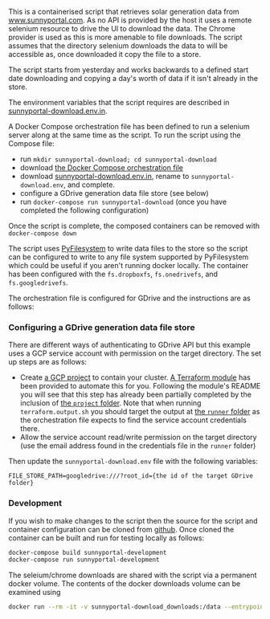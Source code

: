 This is a containerised script that retrieves solar generation data from www.sunnyportal.com. As no
API is provided by the host it uses a remote selenium resource to drive the UI to download the 
data. The Chrome provider is used as this is more amenable to file downloads. The script assumes
that the directory selenium downloads the data to will be accessible as, once downloaded it copy
the file to a store.

The script starts from yesterday and works backwards to a defined start date downloading and
copying a day's worth of data if it isn't already in the store.

The environment variables that the script requires are described in 
[sunnyportal-download.env.in](https://raw.githubusercontent.com/msb/sunnyportal-download/master/sunnyportal-download.env.in).

A Docker Compose orchestration file has been defined to run a selenium server along at the same
time as the script. To run the script using the Compose file:

- run `mkdir sunnyportal-download; cd sunnyportal-download`
- download [the Docker Compose orchestration file](https://raw.githubusercontent.com/msb/sunnyportal-download/master/docker-compose.yml)
- download  [sunnyportal-download.env.in](https://raw.githubusercontent.com/msb/sunnyportal-download/master/sunnyportal-download.env.in), 
  rename to `sunnyportal-download.env`, and complete.
- configure a GDrive generation data file store (see below)
- run `docker-compose run sunnyportal-download` (once you have completed the following configuration)

Once the script is complete, the composed containers can be removed with `docker-compose down`

The script uses [PyFilesystem](https://github.com/pyfilesystem/pyfilesystem2) to write data files
to the store so the script can be configured to write to any file system supported by PyFilesystem
which could be useful if you aren't running docker locally. The container has been configured with
the `fs.dropboxfs`,  `fs.onedrivefs`, and `fs.googledrivefs`.

The orchestration file is configured for GDrive and the instructions are as follows:

### Configuring a GDrive generation data file store

There are different ways of authenticating to GDrive API but this example uses a GCP service
account with permission on the target directory. The set up steps are as follows:

 - Create [a GCP project](https://cloud.google.com/storage/docs/projects) to contain your cluster.
   [A Terraform module](https://github.com/msb/tf-gcp-project) has been provided to automate this 
   for you. Following the module's README you will see that this step has already been partially
   completed by the inclusion of 
   [the `project` folder](https://github.com/msb/sunnyportal-download/tree/master/project).
   Note that when running `terraform.output.sh` you should target the output at 
   [the `runner` folder](https://github.com/msb/sunnyportal-download/tree/master/runner) as the
   orchestration file expects to find the service account credentials there.
 - Allow the service account read/write permission on the target directory
   (use the email address found in the credentials file in the `runner` folder)

Then update the `sunnyportal-download.env` file with the following variables:

```
FILE_STORE_PATH=googledrive:///?root_id={the id of the target GDrive folder}
```

### Development

If you wish to make changes to the script then the source for the script and container
configuration can be cloned from [github](https://github.com/msb/sunnyportal-download). Once cloned the
container can be built and run for testing locally as follows:

```bash
docker-compose build sunnyportal-development
docker-compose run sunnyportal-development
```

The seleium/chrome downloads are shared with the script via a permanent docker volume. The contents
of the docker downloads volume can be examined using

```bash
docker run --rm -it -v sunnyportal-download_downloads:/data --entrypoint "sh" python:3.8-alpine
```
